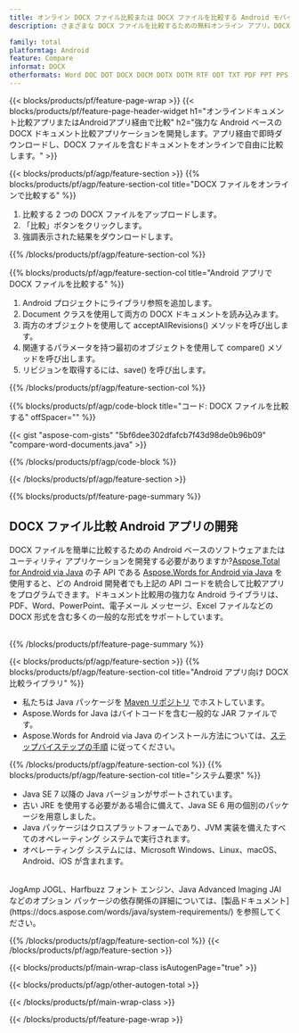```yaml
---
title: オンライン DOCX ファイル比較または DOCX ファイルを比較する Android モバイル アプリの構築
description: さまざまな DOCX ファイルを比較するための無料オンライン アプリ。DOCX ドキュメント用の Android 比較ライブラリ コード。

family: total
platformtag: Android
feature: Compare
informat: DOCX
otherformats: Word DOC DOT DOCX DOCM DOTX DOTM RTF ODT TXT PDF PPT PPS PPTX POTX PPSX PPTM PPSM POTM ODP PowerPoint
---
```

{{< blocks/products/pf/feature-page-wrap >}}
{{< blocks/products/pf/feature-page-header-widget h1="オンラインドキュメント比較アプリまたはAndroidアプリ経由で比較" h2="強力な Android ベースの DOCX ドキュメント比較アプリケーションを開発します。アプリ経由で即時ダウンロードし、DOCX ファイルを含むドキュメントをオンラインで自由に比較します。" >}}

{{< blocks/products/pf/agp/feature-section >}}
{{% blocks/products/pf/agp/feature-section-col title="DOCX ファイルをオンラインで比較する" %}}

1. 比較する 2 つの DOCX ファイルをアップロードします。
1. 「比較」ボタンをクリックします。
1. 強調表示された結果をダウンロードします。

{{% /blocks/products/pf/agp/feature-section-col %}}

{{% blocks/products/pf/agp/feature-section-col title="Android アプリで DOCX ファイルを比較する" %}}

1. Android プロジェクトにライブラリ参照を追加します。
1. Document クラスを使用して両方の DOCX ドキュメントを読み込みます。
1. 両方のオブジェクトを使用して acceptAllRevisions() メソッドを呼び出します。
1. 関連するパラメータを持つ最初のオブジェクトを使用して compare() メソッドを呼び出します。
1. リビジョンを取得するには、save() を呼び出します。

{{% /blocks/products/pf/agp/feature-section-col %}}

{{% blocks/products/pf/agp/code-block title="コード: DOCX ファイルを比較する" offSpacer="" %}}

{{< gist "aspose-com-gists" "5bf6dee302dfafcb7f43d98de0b96b09" "compare-word-documents.java" >}}

{{% /blocks/products/pf/agp/code-block %}}

{{< /blocks/products/pf/agp/feature-section >}}

{{% blocks/products/pf/feature-page-summary %}}


<h2>DOCX ファイル比較 Android アプリの開発</h2>

DOCX ファイルを簡単に比較するための Android ベースのソフトウェアまたはユーティリティ アプリケーションを開発する必要がありますか?[Aspose.Total for Android via Java](https://products.aspose.com/total/ja/android-java/) の子 API である [Aspose.Words for Android via Java](https://products.aspose.com/words/ja/android-java/) を使用すると、どの Android 開発者でも上記の API コードを統合して比較アプリをプログラムできます。ドキュメント比較用の強力な Android ライブラリは、PDF、Word、PowerPoint、電子メール メッセージ、Excel ファイルなどの DOCX 形式を含む多くの一般的な形式をサポートしています。<br /><br />

{{% /blocks/products/pf/feature-page-summary %}}

{{< blocks/products/pf/agp/feature-section >}}
{{% blocks/products/pf/agp/feature-section-col title="Android アプリ向け DOCX 比較ライブラリ" %}}

- 私たちは Java パッケージを [Maven リポジトリ](https://releases.aspose.com/java/repo/com/aspose/aspose-words/) でホストしています。 
- Aspose.Words for Java はバイトコードを含む一般的な JAR ファイルです。
- Aspose.Words for Android via Java のインストール方法については、[ステップバイステップの手順](https://docs.aspose.com/words/java/install-aspose-words-for-android-via-java/) に従ってください。

{{% /blocks/products/pf/agp/feature-section-col %}}
{{% blocks/products/pf/agp/feature-section-col title="システム要求" %}}

- Java SE 7 以降の Java バージョンがサポートされています。
- 古い JRE を使用する必要がある場合に備えて、Java SE 6 用の個別のパッケージを用意しました。
- Java パッケージはクロスプラットフォームであり、JVM 実装を備えたすべてのオペレーティング システムで実行されます。
- オペレーティング システムには、Microsoft Windows、Linux、macOS、Android、iOS が含まれます。

<br />
JogAmp JOGL、Harfbuzz フォント エンジン、Java Advanced Imaging JAI などのオプション パッケージの依存関係の詳細については、[製品ドキュメント](https://docs.aspose.com/words/java/system-requirements/) を参照してください。

{{% /blocks/products/pf/agp/feature-section-col %}}
{{< /blocks/products/pf/agp/feature-section >}}

{{< blocks/products/pf/main-wrap-class isAutogenPage="true" >}}

{{< blocks/products/pf/agp/other-autogen-total >}}

{{< /blocks/products/pf/main-wrap-class >}}

{{< /blocks/products/pf/feature-page-wrap >}}